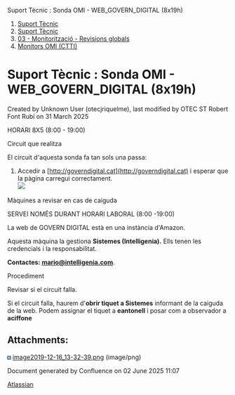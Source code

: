 Suport Tècnic : Sonda OMI - WEB\_GOVERN\_DIGITAL (8x19h)  

1.  [Suport Tècnic](index.html)
2.  [Suport Tècnic](13893782.html)
3.  [03 - Monitorització - Revisions globals](26313327.html)
4.  [Monitors OMI (CTTI)](26313608.html)

Suport Tècnic : Sonda OMI - WEB\_GOVERN\_DIGITAL (8x19h)
========================================================

Created by Unknown User (otecjriquelme), last modified by OTEC ST Robert Font Rubí on 31 March 2025

HORARI 8X5 (8:00 - 19:00)

Circuit que realitza

El circuit d'aquesta sonda fa tan sols una passa:

1.  Accedir a [http://governdigital.cat](http://governdigital.cat) i esperar que la pàgina carregui correctament.  
    ![](attachments/30869008/30869020.png)

Màquines a revisar en cas de caiguda

SERVEI NOMÉS DURANT HORARI LABORAL (8:00 -19:00)

La web de GOVERN DIGITAL està en una instància d'Amazon.

Aquesta màquina la gestiona **Sistemes (Intelligenia).** Ells tenen les credencials i la responsabilitat.

**Contactes: [mario@intelligenia.com](mailto:s%C2%A0mario@intelligenia.com)**.

Procediment

Revisar si el circuit falla.

Si el circuit falla, haurem d'**obrir tiquet a Sistemes** informant de la caiguda de la web. Podem assignar el tiquet a **eantonell** i posar com a observador a **aciffone**

  

Attachments:
------------

![](images/icons/bullet_blue.gif) [image2019-12-16\_13-32-39.png](attachments/30869008/30869020.png) (image/png)  

Document generated by Confluence on 02 June 2025 11:07

[Atlassian](http://www.atlassian.com/)